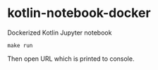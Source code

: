 # kotlin-notebook-docker
Dockerized Kotlin Jupyter notebook

    make run

Then open URL which is printed to console.
